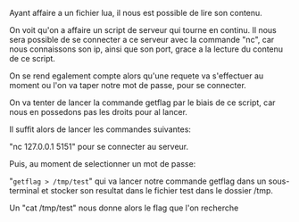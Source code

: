 Ayant affaire a un fichier lua, il nous est possible de lire son contenu.

On voit qu'on a  affaire un script de serveur qui tourne en continu.
Il nous sera possible de se connecter a ce serveur avec la commande "nc",
car nous connaissons son ip, ainsi que son port, grace a la lecture du contenu de ce script.

On se rend egalement compte alors qu'une requete va s'effectuer au moment ou l'on va taper notre mot de passe,
pour se connecter.

On va tenter de lancer la commande getflag par le biais de ce script,
car nous en possedons pas les droits pour al lancer.

Il suffit alors de lancer les commandes suivantes:

"nc 127.0.0.1 5151" pour se connecter au serveur.

Puis, au moment de selectionner un mot de passe:

"`getflag > /tmp/test`" qui va lancer notre commande getflag dans un sous-terminal
et stocker son resultat dans le fichier test dans le dossier /tmp.

Un "cat /tmp/test" nous donne alors le flag que l'on recherche
